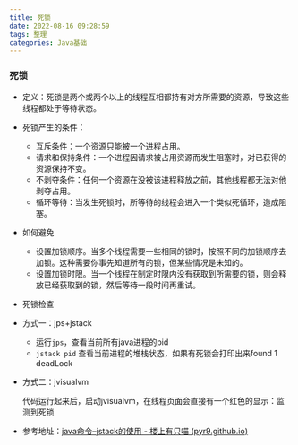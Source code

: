 ```yaml
---
title: 死锁
date: 2022-08-16 09:28:59
tags: 整理
categories: Java基础
---
```


### 死锁

- 定义：死锁是两个或两个以上的线程互相都持有对方所需要的资源，导致这些线程都处于等待状态。
- 死锁产生的条件：
  - 互斥条件：一个资源只能被一个进程占用。
  - 请求和保持条件：一个进程因请求被占用资源而发生阻塞时，对已获得的资源保持不变。
  - 不剥夺条件：任何一个资源在没被该进程释放之前，其他线程都无法对他剥夺占用。
  - 循环等待：当发生死锁时，所等待的线程会进入一个类似死循环，造成阻塞。
- 如何避免
  - 设置加锁顺序。当多个线程需要一些相同的锁时，按照不同的加锁顺序去加锁。这种需要你事先知道所有的锁，但某些情况是未知的。
  - 设置加锁时限。当一个线程在制定时限内没有获取到所需要的锁，则会释放已经获取到的锁，然后等待一段时间再重试。
- 死锁检查

- 方式一：jps+jstack

  - 运行`jps`，查看当前所有java进程的pid
  - `jstack pid` 查看当前进程的堆栈状态，如果有死锁会打印出来found 1 deadLock

- 方式二：jvisualvm

  代码运行起来后，启动jvisualvm，在线程页面会直接有一个红色的显示：监测到死锁

- 参考地址：[java命令–jstack的使用 - 楼上有只喵 (pyr9.github.io)](https://pyr9.github.io/java命令-jstack-工具/)
